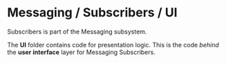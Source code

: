# Messaging / Subscribers / UI

Subscribers is part of the Messaging subsystem.
  
The **UI** folder contains code for presentation logic. This is the code *behind* the **user interface** layer for Messaging Subscribers.
